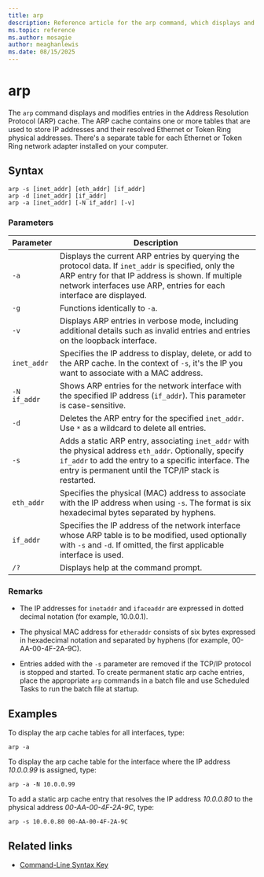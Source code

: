 ```yaml
---
title: arp
description: Reference article for the arp command, which displays and modifies entries in the Address Resolution Protocol (arp) cache used to store IP addresses and their resolved physical addresses in Windows.
ms.topic: reference
ms.author: mosagie
author: meaghanlewis
ms.date: 08/15/2025
---
```



# arp

The `arp` command displays and modifies entries in the Address Resolution Protocol (ARP) cache. The ARP cache contains one or more tables that are used to store IP addresses and their resolved Ethernet or Token Ring physical addresses. There's a separate table for each Ethernet or Token Ring network adapter installed on your computer.

## Syntax

```
arp -s [inet_addr] [eth_addr] [if_addr]
arp -d [inet_addr] [if_addr]
arp -a [inet_addr] [-N if_addr] [-v]
```

### Parameters

| Parameter | Description |
|--|--|
| `-a` | Displays the current ARP entries by querying the protocol data. If `inet_addr` is specified, only the ARP entry for that IP address is shown. If multiple network interfaces use ARP, entries for each interface are displayed. |
| `-g` | Functions identically to `-a`. |
| `-v` | Displays ARP entries in verbose mode, including additional details such as invalid entries and entries on the loopback interface. |
| `inet_addr` | Specifies the IP address to display, delete, or add to the ARP cache. In the context of `-s`, it's the IP you want to associate with a MAC address. |
| `-N if_addr` | Shows ARP entries for the network interface with the specified IP address (`if_addr`). This parameter is case-sensitive. |
| `-d` | Deletes the ARP entry for the specified `inet_addr`. Use `*` as a wildcard to delete all entries. |
| `-s` | Adds a static ARP entry, associating `inet_addr` with the physical address `eth_addr`. Optionally, specify `if_addr` to add the entry to a specific interface. The entry is permanent until the TCP/IP stack is restarted. |
| `eth_addr` | Specifies the physical (MAC) address to associate with the IP address when using `-s`. The format is six hexadecimal bytes separated by hyphens. |
| `if_addr` | Specifies the IP address of the network interface whose ARP table is to be modified, used optionally with `-s` and `-d`. If omitted, the first applicable interface is used. |
| `/?` | Displays help at the command prompt. |

### Remarks

- The IP addresses for `inetaddr` and `ifaceaddr` are expressed in dotted decimal notation (for example, 10.0.0.1).

- The physical MAC address for `etheraddr` consists of six bytes expressed in hexadecimal notation and separated by hyphens (for example, 00-AA-00-4F-2A-9C).

- Entries added with the `-s` parameter are removed if the TCP/IP protocol is stopped and started. To create permanent static arp cache entries, place the appropriate `arp` commands in a batch file and use Scheduled Tasks to run the batch file at startup.

## Examples

To display the arp cache tables for all interfaces, type:

```
arp -a
```

To display the arp cache table for the interface where the IP address *10.0.0.99* is assigned, type:

```
arp -a -N 10.0.0.99
```

To add a static arp cache entry that resolves the IP address *10.0.0.80* to the physical address *00-AA-00-4F-2A-9C*, type:

```
arp -s 10.0.0.80 00-AA-00-4F-2A-9C
```

## Related links

- [Command-Line Syntax Key](command-line-syntax-key.md)

